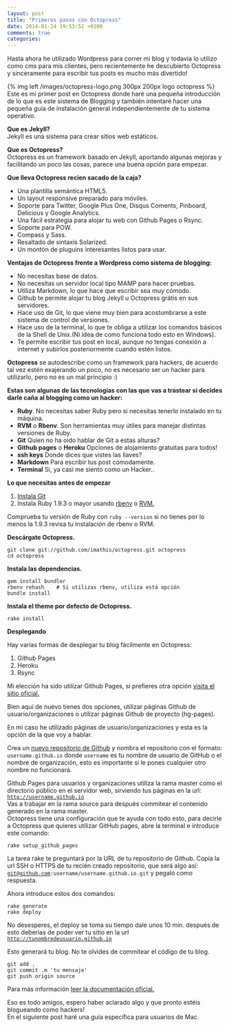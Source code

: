 ```yaml
---
layout: post
title: "Primeros pasos con Octopress"
date: 2014-01-24 19:53:52 +0100
comments: true
categories: 
---
```


Hasta ahora he utilizado Wordpress para correr mi blog y todavía lo utilizo como cms para mis clientes, pero recientemente he descubierto Octopress y sinceramente para escribir tus posts es mucho más divertido!
<!-- more -->


{% img left /images/octopress-logo.png 300px 200px logo octopress %}
Este es mi primer post en Octopress donde haré una pequeña introducción de lo que es este sistema de Blogging y también intentaré hacer una pequeña guía de instalación general independientemente de tu sistema operativo.

__Que es Jekyll?__ <br> Jekyll es una sistema para crear sitios web estáticos. 
 
__Que es Octopress?__ <br> Octopress es un framework basado en Jekyll, aportando algunas mejoras y facilitando un poco las cosas, parece una buena opción para empezar.

__Que lleva Octopress recien sacado de la caja?__

* Una plantilla semántica HTML5.
* Un layout responsive preparado para móviles.
* Soporte para Twitter, Google Plus One, Disqus Coments, Pinboard, Delicious y Google Analytics.
* Una fácil estrategia para alojar tu web con Github Pages o Rsync.
* Soporte para POW.
* Compass y Sass.
* Resaltado de sintaxis Solarized.
* Un montón de pluguins interesantes listos para usar.


__Ventajas de Octopress frente a Wordpress como sistema de blogging:__ <br>

* No necesitas base de datos.
* No necesitas un servidor local tipo MAMP para hacer pruebas.
* Utiliza Markdown, lo que hace que escribir sea muy cómodo.
* Github te permite alojar tu blog Jekyll u Octopress grátis en sus servidores.
* Hace uso de Git, lo que viene muy bien para acostumbrarse a este sistema de control de versiones.
* Hace uso de la terminal, lo que te obliga a utilizar los comandos básicos de la Shell de Unix.(Ni idea de como funciona todo esto en Windows).
* Te permite escribir tus post en local, aunque no tengas conexión a internet y subirlos posteriormente cuando estén listos.


__Octopress__ se autodescribe como un framework para hackers, de acuerdo tal vez estén exajerando un poco, no es necesario ser un hacker para utilizarlo, pero no es un mal principio :)

__Estas son algunas de las tecnologías con las que vas a trastear si decides darle caña al blogging como un hacker:__

* **Ruby**. No necesitas saber Ruby pero si necesitas tenerlo instalado en tu máquina.
* **RVM** o **Rbenv**. Son herramientas muy útiles para manejar distintas versiones de Ruby.
* **Git** Quien no ha oido hablar de Git a estas alturas?
* **Github pages** o **Heroku** Opciones de alojamiento gratuitas para todos!
* **ssh keys** Donde dices que vistes las llaves?
* **Markdown** Para escribir tus post cómodamente.
* **Terminal** Si, ya casi me siento como un Hacker..

__Lo que necesitas antes de empezar__

1. [Instala Git](http://git-scm.com/downloads)
2. Instala Ruby 1.9.3 o mayor usando [rbenv](https://github.com/sstephenson/rbenv) o [RVM.](http://rvm.io/)

Comprueba tu versión de Ruby con <code>ruby --version</code> si no tienes por lo menos la 1.9.3 revisa tu instalación de rbenv o RVM.

__Descárgate Octopress.__

```
git clone git://github.com/imathis/octopress.git octopress
cd octopress
```
__Instala las dependencias.__

``` 
gem install bundler
rbenv rehash    # Si utilizas rbenv, utiliza está opción
bundle install
```

__Instala el theme por defecto de Octopress.__

```
rake install
```

__Desplegando__

Hay varias formas de desplegar tu blog fácilmente en Octopress:

1. Github Pages
2. Heroku
3. Rsync

Mi elección ha sido utilizar Github Pages, si prefieres otra opción [visita el sitio oficial.](http://octopress.org/docs/deploying/)

Bien aquí de nuevo tienes dos opciones, utilizar páginas Github de usuario/organizaciones o utilizar páginas Github de proyecto (hg-pages).

En mi caso he utilizado páginas de usuario/organizaciones y esta es la opción de la que voy a hablar.

Crea un [nuevo repositorio de Github](https://github.com/new) y nombra el repositorio con el formato: <code>username.github.io</code> donde <code>username</code> es tu nombre de usuario de GitHub o el nombre de organización, esto es importante si le pones cualquier otro nombre no funcionará.

Github Pages para usuarios y organizaciones utiliza la rama master como el directorio público en el servidor web, sirviendo tus páginas en la url: <code>http://username.github.io</code><br>
Vas a trabajar en la rama source para después commitear el contenido generado en la rama master.<br> Octopress tiene una configuración que te ayuda con todo esto, para decirle a Octopress que quieres utilizar GitHub pages, abre la terminal e introduce este comando:
```
rake setup_github_pages
```
La tarea rake te preguntará por la URL de tu repositorio de Github. Copia la url SSH o HTTPS de tu recién creado repositorio, que será algo así: <code>git@github.com:username/username.github.io.git</code> y pegaló como respuesta.

Ahora introduce estos dos comandos:
```
rake generate
rake deploy
```
No desesperes, el deploy se toma su tiempo dale unos 10 min. después de esto deberias de poder ver tu sitio en la url <code>http://tunombredeusuario.github.io</code>

Esto generará tu blog.
No te olvides de commitear el código de tu blog.
```
git add .
git commit .m 'tu mensaje'
git push origin source
```
Para más información [leer la documentación oficial.](http://octopress.org/docs/deploying/github/)

Eso es todo amigos, espero haber aclarado algo y que pronto estéis blogueando como hackers!<br>
En el siguiente post haré una guía específica para usuarios de Mac.